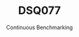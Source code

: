 ---
layout: docu
title: DSQ077
subtitle: Continuous Benchmarking
selected: TPC-DS
expanded: Benchmarking
benchmark: /individual_results/DSQ077.html
---